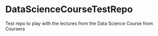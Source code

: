 DataScienceCourseTestRepo
=========================

Test repo to play with the lectures from the Data Science Course from Coursera
